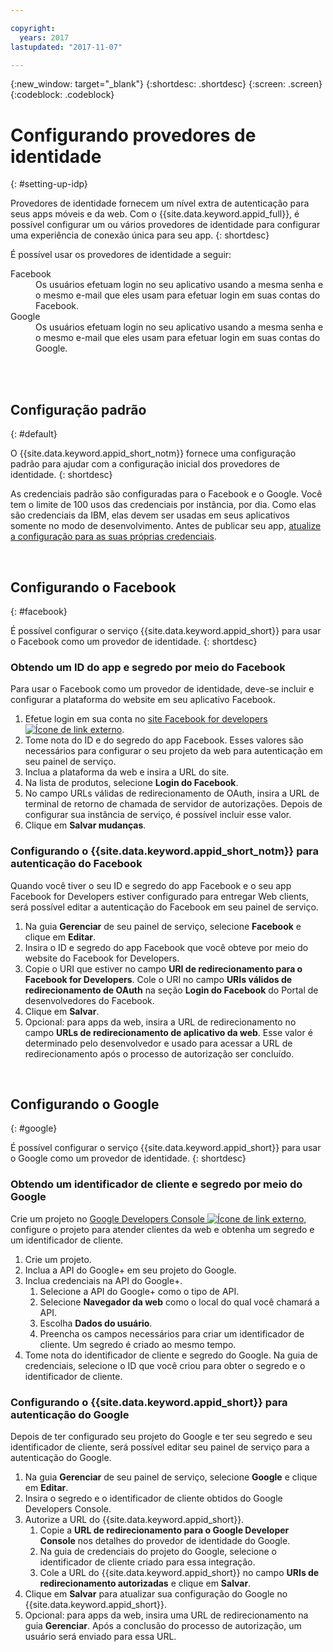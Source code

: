 ```yaml
---

copyright:
  years: 2017
lastupdated: "2017-11-07"

---
```


{:new_window: target="_blank"}
{:shortdesc: .shortdesc}
{:screen: .screen}
{:codeblock: .codeblock}

# Configurando provedores de identidade
{: #setting-up-idp}

Provedores de identidade fornecem um nível extra de autenticação para seus apps móveis e da web. Com o {{site.data.keyword.appid_full}}, é possível configurar um ou vários provedores de identidade para configurar uma experiência de conexão única para seu app.
{: shortdesc}

É possível usar os provedores de identidade a seguir:

<dl>
  <dt> Facebook </dt>
    <dd> Os usuários efetuam login no seu aplicativo usando a mesma senha e o mesmo e-mail que eles usam
para efetuar login em suas contas do Facebook. </dd>
  <dt> Google </dt>
    <dd> Os usuários efetuam login no seu aplicativo usando a mesma senha e o mesmo e-mail que eles usam
para efetuar login em suas contas do Google. </dd>
</dl>


</br>
</br>

## Configuração padrão
{: #default}

O {{site.data.keyword.appid_short_notm}} fornece uma configuração padrão para ajudar
com a configuração inicial dos provedores de identidade.
{: shortdesc}

As credenciais padrão são configuradas para o Facebook e o Google. Você tem o limite de 100 usos das
credenciais por instância, por dia. Como elas são credenciais da IBM, elas devem ser usadas em seus
aplicativos somente no modo de desenvolvimento. Antes de publicar seu app, [atualize a configuração para as suas próprias credenciais](/docs/services/appid/identity-providers.html).


</br>

## Configurando o Facebook
{: #facebook}

É possível configurar o serviço {{site.data.keyword.appid_short}} para usar o Facebook
como um provedor de identidade.
{: shortdesc}

### Obtendo um ID do app e segredo por meio do Facebook

Para usar o Facebook como um provedor de identidade, deve-se incluir e configurar a plataforma
do website em seu aplicativo Facebook.

1. Efetue login em sua conta no <a href="https://developers.facebook.com/docs/apps/register" target="_blank">site Facebook for developers
<img src="../../icons/launch-glyph.svg" alt="Ícone de link externo"></a>.
2. Tome nota do ID e do segredo do app Facebook. Esses valores são necessários para configurar o seu projeto da web para autenticação em seu painel de serviço.
3. Inclua a plataforma da web e insira a URL do site.
4. Na lista de produtos, selecione **Login do Facebook**.
5. No campo URLs válidas de redirecionamento de OAuth, insira a URL de terminal de retorno de chamada de servidor de autorizações. Depois de configurar sua instância de serviço, é possível incluir esse valor.
6. Clique em **Salvar mudanças**.


### Configurando o {{site.data.keyword.appid_short_notm}} para autenticação do Facebook

Quando você tiver o seu ID e segredo do app Facebook e o seu app Facebook for Developers estiver configurado para entregar Web clients, será possível editar
a autenticação do Facebook em seu painel de serviço.

1. Na guia **Gerenciar** de seu painel de serviço, selecione **Facebook** e clique em **Editar**.
2. Insira o ID e segredo do app Facebook que você obteve por meio do website do Facebook for Developers.
3. Copie o URI que estiver no campo **URI de redirecionamento para o Facebook for Developers**. Cole o URI no campo **URIs válidos de redirecionamento de OAuth** na seção **Login do Facebook** do Portal de desenvolvedores do Facebook.
4. Clique em **Salvar**.
5. Opcional: para apps da web, insira a URL de redirecionamento no campo **URLs de redirecionamento de aplicativo da web**. Esse
valor é determinado pelo desenvolvedor e usado para acessar a URL de redirecionamento após o processo de autorização ser concluído.


</br>

## Configurando o Google
{: #google}

É possível configurar o serviço {{site.data.keyword.appid_short}} para usar o Google como um provedor de identidade.
{: shortdesc}

### Obtendo um identificador de cliente e segredo por meio do Google

Crie um projeto no <a href="https://developers.google.com/" target="_blank">Google Developers Console <img src="../../icons/launch-glyph.svg" alt="Ícone de link externo"></a>, configure o projeto para atender
clientes da web e obtenha um segredo e um identificador de cliente.

1. Crie um projeto.
2. Inclua a API do Google+ em seu projeto do Google.
3. Inclua credenciais na API do Google+.
    1. Selecione a API do Google+ como o tipo de API.
    2. Selecione **Navegador da web** como o local do qual você chamará a API.
    3. Escolha **Dados do usuário**.
    4. Preencha os campos necessários para criar um identificador de cliente. Um segredo é criado ao mesmo tempo.
4. Tome nota do identificador de cliente e segredo do Google. Na guia de credenciais, selecione o
ID que você criou para obter o segredo e o identificador de cliente.

### Configurando o {{site.data.keyword.appid_short}} para autenticação do Google

Depois de ter configurado seu projeto do Google e ter seu segredo e seu identificador de cliente, será possível
editar seu painel de serviço para a autenticação do Google.

1. Na guia **Gerenciar** de seu painel de serviço, selecione **Google** e clique em **Editar**.
2. Insira o segredo e o identificador de cliente obtidos do Google Developers Console.
3. Autorize a URL do {{site.data.keyword.appid_short}}.
    1. Copie a **URL de redirecionamento para o Google Developer Console**
nos detalhes do provedor de identidade do Google.
    2. Na guia de credenciais do projeto do Google, selecione o identificador de cliente criado para essa integração.
    3. Cole a URL do {{site.data.keyword.appid_short}} no campo **URIs de
redirecionamento autorizadas** e clique em **Salvar**.
4. Clique em **Salvar** para atualizar sua configuração do Google no {{site.data.keyword.appid_short}}.
5. Opcional: para apps da web, insira uma URL de redirecionamento na guia **Gerenciar**. Após a conclusão do processo de autorização, um usuário será enviado para essa URL.
